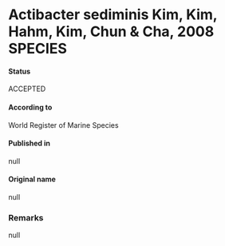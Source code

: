 Actibacter sediminis Kim, Kim, Hahm, Kim, Chun & Cha, 2008 SPECIES
=======

#### Status
ACCEPTED

#### According to
World Register of Marine Species

#### Published in
null

#### Original name
null

### Remarks
null